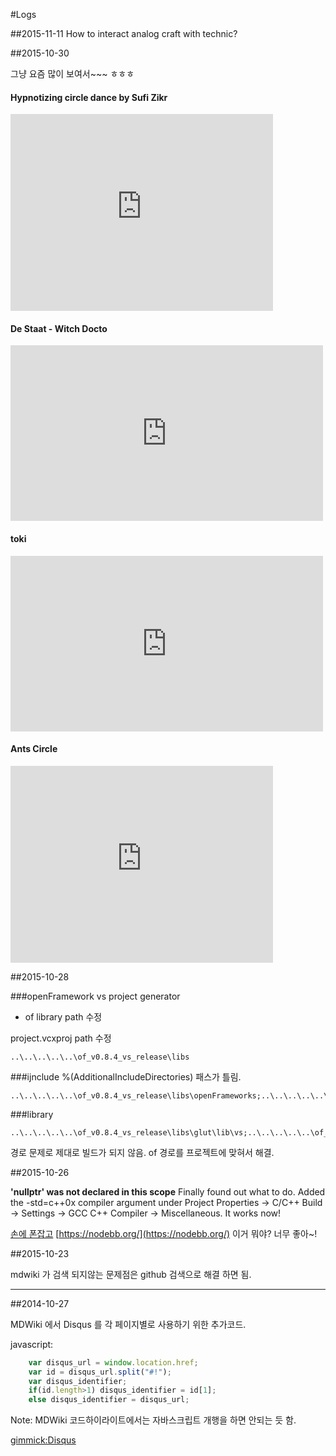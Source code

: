 #Logs

##2015-11-11
How to interact analog craft with technic?

##2015-10-30

그냥 요즘 많이 보여서~~~ ㅎㅎㅎ 

#### Hypnotizing circle dance by Sufi Zikr

<iframe width="420" height="315" src="https://www.youtube.com/embed/G5goISKPSH8?rel=0&amp;showinfo=0" frameborder="0" allowfullscreen></iframe>

#### De Staat - Witch Docto

<iframe width="500" height="281" src="https://www.youtube.com/embed/0ttGgIQpAUc?rel=0&amp;showinfo=0" frameborder="0" allowfullscreen></iframe>

#### toki

<iframe src="https://player.vimeo.com/video/141430185" width="500" height="281" frameborder="0" webkitallowfullscreen mozallowfullscreen allowfullscreen></iframe>

#### Ants Circle

<iframe width="420" height="315" src="https://www.youtube.com/embed/mA37cb10WMU?rel=0&amp;showinfo=0" frameborder="0" allowfullscreen></iframe>

##2015-10-28

###openFramework vs project generator

- of library path 수정

project.vcxproj path 수정
```
..\..\..\..\..\of_v0.8.4_vs_release\libs
```

###ijnclude
%(AdditionalIncludeDirectories) 패스가 틀림.

```
..\..\..\..\..\of_v0.8.4_vs_release\libs\openFrameworks;..\..\..\..\..\of_v0.8.4_vs_release\libs\openFrameworks\graphics;..\..\..\..\..\of_v0.8.4_vs_release\libs\openFrameworks\app;..\..\..\..\..\of_v0.8.4_vs_release\libs\openFrameworks\sound;..\..\..\..\..\of_v0.8.4_vs_release\libs\openFrameworks\utils;..\..\..\..\..\of_v0.8.4_vs_release\libs\openFrameworks\communication;..\..\..\..\..\of_v0.8.4_vs_release\libs\openFrameworks\video;..\..\..\..\..\of_v0.8.4_vs_release\libs\openFrameworks\types;..\..\..\..\..\of_v0.8.4_vs_release\libs\openFrameworks\math;..\..\..\..\..\of_v0.8.4_vs_release\libs\openFrameworks\3d;..\..\..\..\..\of_v0.8.4_vs_release\libs\openFrameworks\gl;..\..\..\..\..\of_v0.8.4_vs_release\libs\openFrameworks\events;..\..\..\..\..\of_v0.8.4_vs_release\libs\glut\include;..\..\..\..\..\of_v0.8.4_vs_release\libs\rtAudio\include;..\..\..\..\..\of_v0.8.4_vs_release\libs\quicktime\include;..\..\..\..\..\of_v0.8.4_vs_release\libs\freetype\include;..\..\..\..\..\of_v0.8.4_vs_release\libs\freetype\include\freetype2;..\..\..\..\..\of_v0.8.4_vs_release\libs\freeImage\include;..\..\..\..\..\of_v0.8.4_vs_release\libs\fmodex\include;..\..\..\..\..\of_v0.8.4_vs_release\libs\videoInput\include;..\..\..\..\..\of_v0.8.4_vs_release\libs\glew\include\;..\..\..\..\..\of_v0.8.4_vs_release\libs\glu\include;..\..\..\..\..\of_v0.8.4_vs_release\libs\tess2\include;..\..\..\..\..\of_v0.8.4_vs_release\libs\cairo\include\cairo;..\..\..\..\..\of_v0.8.4_vs_release\libs\poco\include;..\..\..\..\..\of_v0.8.4_vs_release\libs\glfw\include;..\..\..\..\..\of_v0.8.4_vs_release\libs\openssl\include;..\..\..\..\..\of_v0.8.4_vs_release\addons;
```

###library
```
..\..\..\..\..\of_v0.8.4_vs_release\libs\glut\lib\vs;..\..\..\..\..\of_v0.8.4_vs_release\libs\glfw\lib\vs;..\..\..\..\..\of_v0.8.4_vs_release\libs\rtAudio\lib\vs;..\..\..\..\..\of_v0.8.4_vs_release\libs\FreeImage\lib\vs;..\..\..\..\..\of_v0.8.4_vs_release\libs\freetype\lib\vs;..\..\..\..\..\of_v0.8.4_vs_release\libs\quicktime\lib\vs;..\..\..\..\..\of_v0.8.4_vs_release\libs\fmodex\lib\vs;..\..\..\..\..\of_v0.8.4_vs_release\libs\videoInput\lib\vs;..\..\..\..\..\of_v0.8.4_vs_release\libs\cairo\lib\vs;..\..\..\..\..\of_v0.8.4_vs_release\libs\glew\lib\vs;..\..\..\..\..\of_v0.8.4_vs_release\libs\glu\lib\vs;..\..\..\..\..\of_v0.8.4_vs_release\libs\openssl\lib\vs;..\..\..\..\..\of_v0.8.4_vs_release\libs\Poco\lib\vs;..\..\..\..\..\of_v0.8.4_vs_release\libs\tess2\lib\vs;
```

경로 문제로 제대로 빌드가 되지 않음. of 경로를 프로젝트에 맞혀서 해결.

##2015-10-26

**'nullptr' was not declared in this scope**
Finally found out what to do. Added the -std=c++0x compiler argument under Project Properties -> C/C++ Build -> Settings -> GCC C++ Compiler -> Miscellaneous. It works now!

[손에 폰잡고](http://newmart.iptime.org:2222/)
[https://nodebb.org/](https://nodebb.org/) 이거 뭐야? 너무 좋아~!

##2015-10-23

mdwiki 가 검색 되지않는 문제점은 github 검색으로 해결 하면 됨.

---

##2014-10-27

MDWiki 에서 Disqus 를 각 페이지별로 사용하기 위한 추가코드.

javascript:
```javascript
	var disqus_url = window.location.href;
	var id = disqus_url.split("#!");
	var disqus_identifier;
	if(id.length>1) disqus_identifier = id[1];
	else disqus_identifier = disqus_url;
```

Note: MDWiki 코드하이라이트에서는 자바스크립트 개행을 하면 안되는 듯 함.

[gimmick:Disqus](sewonist-github-io)